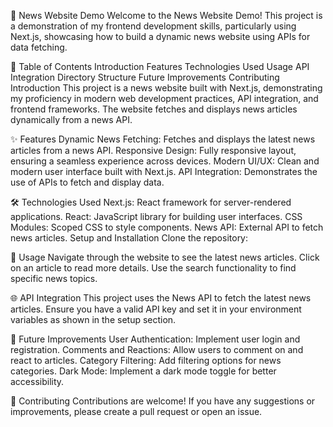 📰 News Website Demo
Welcome to the News Website Demo! This project is a demonstration of my frontend development skills, particularly using Next.js, showcasing how to build a dynamic news website using APIs for data fetching.

📑 Table of Contents
Introduction
Features
Technologies Used
Usage
API Integration
Directory Structure
Future Improvements
Contributing
Introduction
This project is a news website built with Next.js, demonstrating my proficiency in modern web development practices, API integration, and frontend frameworks. The website fetches and displays news articles dynamically from a news API.

✨ Features
Dynamic News Fetching: Fetches and displays the latest news articles from a news API.
Responsive Design: Fully responsive layout, ensuring a seamless experience across devices.
Modern UI/UX: Clean and modern user interface built with Next.js.
API Integration: Demonstrates the use of APIs to fetch and display data.

🛠️ Technologies Used
Next.js: React framework for server-rendered applications.
React: JavaScript library for building user interfaces.
CSS Modules: Scoped CSS to style components.
News API: External API to fetch news articles.
Setup and Installation
Clone the repository:

🚀 Usage
Navigate through the website to see the latest news articles.
Click on an article to read more details.
Use the search functionality to find specific news topics.

🌐 API Integration
This project uses the News API to fetch the latest news articles. Ensure you have a valid API key and set it in your environment variables as shown in the setup section.

🔮 Future Improvements
User Authentication: Implement user login and registration.
Comments and Reactions: Allow users to comment on and react to articles.
Category Filtering: Add filtering options for news categories.
Dark Mode: Implement a dark mode toggle for better accessibility.

🤝 Contributing
Contributions are welcome! If you have any suggestions or improvements, please create a pull request or open an issue.
